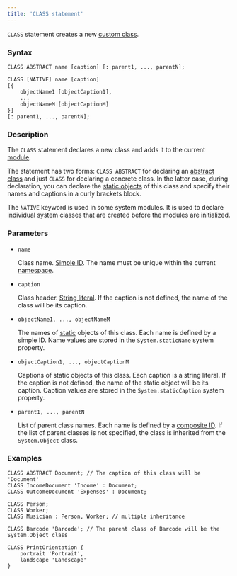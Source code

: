 ```yaml
---
title: 'CLASS statement'
---
```


`CLASS` statement creates a new [custom class](User_classes.md).

### Syntax

```
CLASS ABSTRACT name [caption] [: parent1, ..., parentN];
 
CLASS [NATIVE] name [caption] 
[{
    objectName1 [objectCaption1],
    ...
    objectNameM [objectCaptionM]
}] 
[: parent1, ..., parentN];
```

### Description

The `CLASS` statement declares a new class and adds it to the current [module](Modules.md). 

The statement has two forms: `CLASS ABSTRACT` for declaring an [abstract class](User_classes.md#abstract) and just `CLASS` for declaring a concrete class. In the latter case, during declaration, you can declare the [static objects](Static_objects.md) of this class and specify their names and captions in a curly brackets block.   

The `NATIVE` keyword is used in some system modules. It is used to declare individual system classes that are created before the modules are initialized.

### Parameters

- `name`

    Class name. [Simple ID](IDs.md#id). The name must be unique within the current [namespace](Naming.md#namespace).

- `caption`

    Class header. [String literal](Literals.md#strliteral). If the caption is not defined, the name of the class will be its caption.  

- `objectName1, ..., objectNameM`

    The names of [static](Static_objects.md) objects of this class. Each name is defined by a simple ID. Name values are stored in the `System.staticName` system property.

- `objectCaption1, ..., objectCaptionM`

    Captions of static objects of this class. Each caption is a string literal. If the caption is not defined, the name of the static object will be its caption. Caption values are stored in the `System.staticCaption` system property.

- `parent1, ..., parentN`

    List of parent class names. Each name is defined by a [composite ID](IDs.md#cid). If the list of parent classes is not specified, the class is inherited from the `System.Object` class.  

### Examples


```lsf
CLASS ABSTRACT Document; // The caption of this class will be 'Document'
CLASS IncomeDocument 'Income' : Document;
CLASS OutcomeDocument 'Expenses' : Document;

CLASS Person;
CLASS Worker;
CLASS Musician : Person, Worker; // multiple inheritance

CLASS Barcode 'Barcode'; // The parent class of Barcode will be the System.Object class

CLASS PrintOrientation {
    portrait 'Portrait',
    landscape 'Landscape'
}
```

